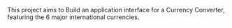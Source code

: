 This project aims to Build an application interface for a Currency Converter, featuring the 6 major international currencies.